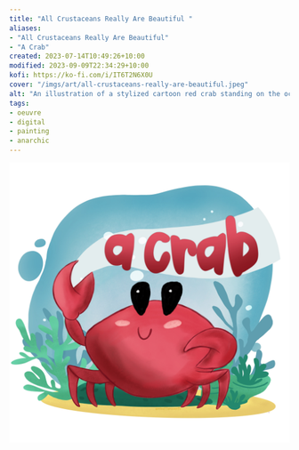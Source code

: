 ```yaml
---
title: "All Crustaceans Really Are Beautiful "
aliases:
- "All Crustaceans Really Are Beautiful"
- "A Crab"
created: 2023-07-14T10:49:26+10:00
modified: 2023-09-09T22:34:29+10:00
kofi: https://ko-fi.com/i/IT6T2N6X0U
cover: "/imgs/art/all-crustaceans-really-are-beautiful.jpeg"
alt: "An illustration of a stylized cartoon red crab standing on the ocean floor with a banner that reads 'a crab'."
tags:
- oeuvre
- digital
- painting
- anarchic
---
```


![all-crustaceans-really-are-beautiful](/imgs/art/all-crustaceans-really-are-beautiful.jpeg)